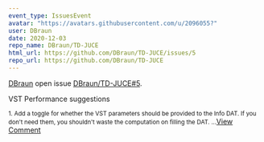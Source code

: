 ```yaml
---
event_type: IssuesEvent
avatar: "https://avatars.githubusercontent.com/u/2096055?"
user: DBraun
date: 2020-12-03
repo_name: DBraun/TD-JUCE
html_url: https://github.com/DBraun/TD-JUCE/issues/5
repo_url: https://github.com/DBraun/TD-JUCE
---
```


<a href='https://github.com/DBraun' target='_blank'>DBraun</a> open issue <a href='https://github.com/DBraun/TD-JUCE/issues/5' target='_blank'>DBraun/TD-JUCE#5</a>.

<p>VST Performance suggestions</p><small>1. Add a toggle for whether the VST parameters should be provided to the Info DAT. If you don't need them, you shouldn't waste the computation on filling the DAT....</small><a href='https://github.com/DBraun/TD-JUCE/issues/5' target='_blank'>View Comment</a>